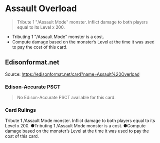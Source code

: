 # Assault Overload

> Tribute 1 "/Assault Mode" monster. Inflict damage to both players equal to its Level x 200.

*   Tributing 1 "/Assault Mode" monster is a cost.
*   Compute damage based on the monster’s Level at the time it was used to pay the cost of this card.

## Edisonformat.net

Source: https://edisonformat.net/card?name=Assault%20Overload

### Edison-Accurate PSCT

> No Edison-Accurate PSCT available for this card.

### Card Rulings

Tribute 1 /Assault Mode monster. Inflict damage to both players equal to its Level x 200.
●Tributing 1 /Assault Mode monster is a cost.
●Compute damage based on the monster’s Level at the time it was used to pay the cost of this card.
            